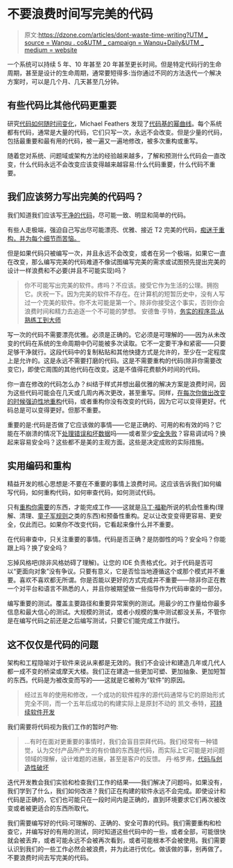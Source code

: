 # 不要浪费时间写完美的代码

> 原文:[https://dzone.com/articles/dont-waste-time-writing?UTM _ source = Wanqu . co&UTM _ campaign = Wanqu+Daily&UTM _ medium = website](https://dzone.com/articles/dont-waste-time-writing?utm_source=wanqu.co&utm_campaign=Wanqu+Daily&utm_medium=website)

一个系统可以持续 5 年、10 年甚至 20 年甚至更长时间。但是特定代码行的生命周期，甚至是设计的生命周期，通常要短得多:当你通过不同的方法迭代一个解决方案时，可以是几个月、几天甚至几分钟。

## 有些代码比其他代码更重要

研究[代码如何随时间变化](http://www.youtube.com/watch?v=0eAhzJ_KM-Q)，Michael Feathers 发现了[代码基的幂曲线](http://swreflections.blogspot.ca/2012/10/bad-things-happen-to-good-code.html)。每个系统都有代码，通常是大量的代码，它们只写一次，永远不会改变。但是少量的代码，包括最重要和最有用的代码，被一遍又一遍地修改，被多次重构或重写。

随着您对系统、问题域或架构方法的经验越来越多，了解和预测什么代码会一直改变，什么代码永远不会改变应该变得越来越容易:什么代码重要，什么代码不重要。

## 我们应该努力写出完美的代码吗？

我们知道我们应该写[干净的代码](http://www.amazon.com/Clean-Code-Handbook-Software-Craftsmanship/dp/0132350882)，尽可能一致、明显和简单的代码。

有些人走极端，强迫自己写出尽可能漂亮、优雅、接近 T2 完美的代码，[痴迷于重构，并为每个细节而苦恼。](http://programmers.stackexchange.com/questions/43506/is-it-bad-to-have-an-obsessive-refactoring-disorder)

但是如果代码只被编写一次，并且永远不会改变，或者在另一个极端，如果它一直在改变，那么编写完美的代码难道不像试图编写完美的需求或试图预先提出完美的设计一样浪费和不必要(并且不可能实现)吗？

> 你不可能写出完美的软件。疼吗？不应该。接受它作为生活的公理。拥抱它。庆祝一下。因为完美的软件不存在。在计算机的短暂历史中，没有人写过一个完美的软件。你不太可能是第一个。除非你接受这个事实，否则你会浪费时间和精力去追逐一个不可能的梦想。
> 安德鲁·亨特，[务实的程序员:从熟练工到大师](https://pragprog.com/the-pragmatic-programmer)

写一次的代码不需要漂亮优雅。必须是正确的。它必须是可理解的——因为从未改变的代码在系统的生命周期中仍可能被多次读取。它不一定要干净和紧密——只要足够干净就行。这段代码中的复制粘贴和其他快捷方式是允许的，至少在一定程度上是允许的。这是永远不需要打磨的代码。这是不需要重构的代码(除非你需要改变它)，即使它周围的其他代码在改变。这是不值得花费额外时间的代码。

你一直在修改的代码怎么办？纠结于样式并想出最优雅的解决方案是浪费时间，因为这些代码可能会在几天或几周内再次更改，甚至重写。同样，[在每次你做出改变的时候强迫性地重构](http://programmers.stackexchange.com/questions/43506/is-it-bad-to-have-an-obsessive-refactoring-disorder)代码，或者重构你没有改变的代码，因为它可以变得更好。代码总是可以变得更好。但那不重要。

重要的是:代码是否做了它应该做的事情——它是正确的、可用的和有效的吗？它能在不崩溃的情况下[处理错误和坏数据](http://swreflections.blogspot.com/2012/03/defensive-programming-being-just-enough.html)吗——或者至少[安全失败](https://buildsecurityin.us-cert.gov/articles/knowledge/principles/failing-securely)？容易调试吗？换起来容易安全吗？这些都不是美的主观方面。这些是决定成败的实际措施。

## 实用编码和重构

精益开发的核心思想是:不要在不重要的事情上浪费时间。这应该告诉我们如何编写代码，如何重构代码，如何审查代码，如何测试代码。

只有[重构你需要](http://swreflections.blogspot.com/2012/04/what-refactoring-is-and-what-it-isnt.html)的东西，才能完成工作——这就是[马丁·福勒](http://martinfowler.com/articles/workflowsOfRefactoring/)所说的机会性重构(理解、清理、[童子军规则](http://programmer.97things.oreilly.com/wiki/index.php/The_Boy_Scout_Rule)之类的东西)和预备性重构。足以让改变变得更容易、更安全，仅此而已。如果你不改变代码，它看起来像什么并不重要。

在代码审查中，只关注重要的事情。代码是否正确？是防御性的吗？安全吗？你能跟上吗？换了安全吗？

忘掉风格吧(除非风格妨碍了理解)。让您的 IDE 负责格式化。对于代码是否可以“更面向对象”没有争议。只要有意义，它是否恰当地遵循这个或那个模式并不重要。喜欢不喜欢都无所谓。你是否能以更好的方式完成并不重要——除非你正在教一个对平台和语言不熟悉的人，并且你被期望做一些指导作为代码审查的一部分。

编写重要的测试。覆盖主要路径和重要异常案例的测试。用最少的工作量给你最多信息和最大信心的测试。大规模的测试，或者小规模的集中测试都没关系，不管你是在编写代码之前还是之后编写测试，只要它们能完成工作就行。

## 这不仅仅是代码的问题

架构和工程隐喻对于软件来说从来都是无效的。我们不会设计和建造几年或几代人都一成不变的桥梁或摩天大楼。我们正在建造一些更加可塑、更加抽象、更加短暂的东西。代码是为被改变而写的——这就是它被称为“软件”的原因。

> 经过五年的使用和修改，一个成功的软件程序的源代码通常与它的原始形式完全不同，而一个五年后成功的构建实际上是原封不动的
> 凯文·泰特，[可持续软件开发](http://www.amazon.com/Sustainable-Software-Development-Agile-Perspective/dp/0321286081)

我们需要将代码视为我们工作的暂时产物:

> …有时在面对更重要的事情时，我们会盲目崇拜代码。我们经常有一种错觉，认为交付产品所产生的有价值的东西是代码，而实际上它可能是对问题领域的理解，设计难题的进展，甚至是客户的反馈。
> 丹·格罗弗，[代码与创造性破坏](http://dangrover.com/2013/07/16/code-and-creative-destruction/)

迭代开发教会我们实验和检查我们工作的结果——我们解决了问题吗，如果没有，我们学到了什么，我们如何改进？我们正在构建的软件永远不会完成。即使设计和代码是正确的，它们也可能只在一段时间内是正确的，直到环境要求它们再次被改变或者被更适合的东西所取代。

我们需要编写好的代码:可理解的、正确的、安全可靠的代码。我们需要重构和检查它，并编写好的有用的测试，同时知道这些代码中的一些，或者全部，可能很快就会被丢弃，或者可能永远不会被再次看到，或者可能根本不会被使用。我们需要认识到我们的一些工作必然会被浪费，并为此进行优化。做该做的事，别再做了。不要浪费时间去写完美的代码。
